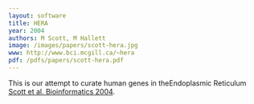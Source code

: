 ```yaml
---
layout: software
title: HERA
year: 2004
authors: M Scott, M Hallett
image: /images/papers/scott-hera.jpg
www: http://www.bci.mcgill.ca/~hera
pdf: /pdfs/papers/scott-hera.pdf
---
```


This is our attempt to curate human genes in theEndoplasmic Reticulum [Scott et al. Bioinformatics 2004](/pdfs/papers/scott-hera.pdf).